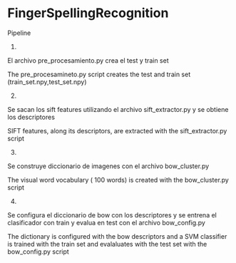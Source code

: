 # FingerSpellingRecognition

Pipeline


1.


El archivo pre_procesamiento.py crea el test y train set

 
The pre_procesamineto.py script creates the test and train set (train_set.npy,test_set.npy)


2.


Se sacan los sift features utilizando el archivo sift_extractor.py y se obtiene los descriptores


SIFT features, along its descriptors, are extracted with the sift_extractor.py script 


3.

 	
Se construye diccionario de imagenes con el archivo bow_cluster.py


The visual word vocabulary ( 100 words) is created with the bow_cluster.py script


4.


Se configura el diccionario de bow con los descriptores y se entrena el clasificador con train y evalua en test con el archivo bow_config.py


The dictionary is configured with the bow descriptors and a SVM classifier is trained with the train set and evalaluates with the test set with the bow_config.py script

